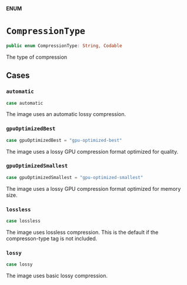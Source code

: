 **ENUM**

# `CompressionType`

```swift
public enum CompressionType: String, Codable
```

The type of compression

## Cases
### `automatic`

```swift
case automatic
```

The image uses an automatic lossy compression.

### `gpuOptimizedBest`

```swift
case gpuOptimizedBest = "gpu-optimized-best"
```

The image uses a lossy GPU compression format optimized for quality.

### `gpuOptimizedSmallest`

```swift
case gpuOptimizedSmallest = "gpu-optimized-smallest"
```

The image uses a lossy GPU compression format optimized for memory size.

### `lossless`

```swift
case lossless
```

The image uses lossless compression.
This is the default if the compresson-type tag is not included.

### `lossy`

```swift
case lossy
```

The image uses basic lossy compression.
